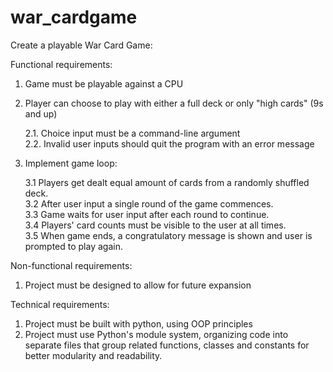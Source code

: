 # war_cardgame

Create a playable War Card Game:

Functional requirements:
1. Game must be playable against a CPU
2. Player can choose to play with either a full deck or only "high cards" (9s and up)
   
   2.1. Choice input must be a command-line argument   
   2.2. Invalid user inputs should quit the program with an error message
   
3. Implement game loop:
   
     3.1 Players get dealt equal amount of cards from a randomly shuffled deck.   
     3.2 After user input a single round of the game commences.   
     3.3 Game waits for user input after each round to continue.   
     3.4 Players' card counts must be visible to the user at all times.   
     3.5 When game ends, a congratulatory message is shown and user is prompted to play again.   

Non-functional requirements:
  1. Project must be designed to allow for future expansion

Technical requirements:
  1. Project must be built with python, using OOP principles
  2. Project must use Python's module system, organizing code into separate files that group
     related functions, classes and constants for better modularity and readability.
    

